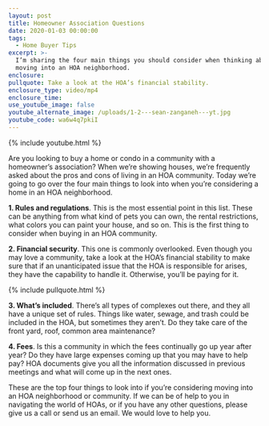 ```yaml
---
layout: post
title: Homeowner Association Questions
date: 2020-01-03 00:00:00
tags:
  - Home Buyer Tips
excerpt: >-
  I’m sharing the four main things you should consider when thinking about
  moving into an HOA neighborhood.
enclosure:
pullquote: Take a look at the HOA’s financial stability.
enclosure_type: video/mp4
enclosure_time:
use_youtube_image: false
youtube_alternate_image: /uploads/1-2---sean-zanganeh---yt.jpg
youtube_code: wa6w4q7pkiI
---
```


{% include youtube.html %}

Are you looking to buy a home or condo in a community with a homeowner’s association? When we’re showing houses, we’re frequently asked about the pros and cons of living in an HOA community. Today we’re going to go over the four main things to look into when you’re considering a home in an HOA neighborhood.

**1\. Rules and regulations**. This is the most essential point in this list. These can be anything from what kind of pets you can own, the rental restrictions, what colors you can paint your house, and so on. This is the first thing to consider when buying in an HOA community.

**2\. Financial security**. This one is commonly overlooked. Even though you may love a community, take a look at the HOA’s financial stability to make sure that if an unanticipated issue that the HOA is responsible for arises, they have the capability to handle it. Otherwise, you’ll be paying for it.

{% include pullquote.html %}

**3\. What’s included**. There’s all types of complexes out there, and they all have a unique set of rules. Things like water, sewage, and trash could be included in the HOA, but sometimes they aren’t. Do they take care of the front yard, roof, common area maintenance?

**4\. Fees**. Is this a community in which the fees continually go up year after year? Do they have large expenses coming up that you may have to help pay? HOA documents give you all the information discussed in previous meetings and what will come up in the next ones.

These are the top four things to look into if you’re considering moving into an HOA neighborhood or community. If we can be of help to you in navigating the world of HOAs, or if you have any other questions, please give us a call or send us an email. We would love to help you.